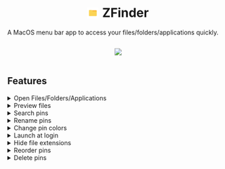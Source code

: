 <div align="center">
    <h1>
        <img src="Media/Logo/ZFinder3.png" alt="Logo" height="25px" style="margin-bottom:-3px; margin-right:2px;"> 
        ZFinder
    </h1>
</div>

A MacOS menu bar app to access your files/folders/applications quickly.

<div style="overflow-x:scroll; white-space:nowrap; text-align:center;">
    <!-- <div style="display:inline-block; margin-right:10px; margin-left:10px; margin-top:10px;"> -->
    <p align="center">
        <img src="Media/Screenshots/main.gif" width=300 />
    </p>
    <!-- </div> -->
</div>

## Features

<details><summary> Open Files/Folders/Applications </summary>
<div style="display:inline-block; margin-right:10px; margin-left:10px; margin-top:10px;">
    <img src="Media/Screenshots/open50.gif">
</div>
</details>

<details><summary> Preview files </summary>
<div style="display:inline-block; margin-right:10px; margin-left:10px; margin-top:10px;">
    <img src="Media/Screenshots/preview2.gif">
</div>
</details>

<details><summary> Search pins </summary>
<div style="display:inline-block; margin-right:10px; margin-left:10px; margin-top:10px;">
    <img src="Media/Screenshots/search.gif">
</div>
</details>

<details><summary> Rename pins </summary>
<div style="display:inline-block; margin-right:10px; margin-left:10px; margin-top:10px;">
    <img src="Media/Screenshots/rename.gif">
</div>
</details>

<details><summary> Change pin colors </summary>
<div style="display:inline-block; margin-right:10px; margin-left:10px; margin-top:10px;">
    <img src="Media/Screenshots/color.gif">
</div>
</details>

<details><summary> Launch at login </summary>
<div style="display:inline-block; margin-right:10px; margin-left:10px; margin-top:10px;">
    <img src="Media/Screenshots/launch.gif">
</div>
</details>

<details><summary> Hide file extensions </summary>
<div style="display:inline-block; margin-right:10px; margin-left:10px; margin-top:10px;">
    <img src="Media/Screenshots/fileext2.gif">
</div>
</details>

<details><summary> Reorder pins </summary>
<div style="display:inline-block; margin-right:10px; margin-left:10px; margin-top:10px;">
    <img src="Media/Screenshots/reorder.gif">
</div>
</details>

<details><summary> Delete pins </summary>
<div style="display:inline-block; margin-right:10px; margin-left:10px; margin-top:10px;">
    <img src="Media/Screenshots/delete.gif">
</div>
</details>

<!-- 
- open file/folder/application
- preview file
- search by name or path
- rename pins
- change pin color
- launch at login
- hide file extensions
- reorder pins
- delete pins 
-->
